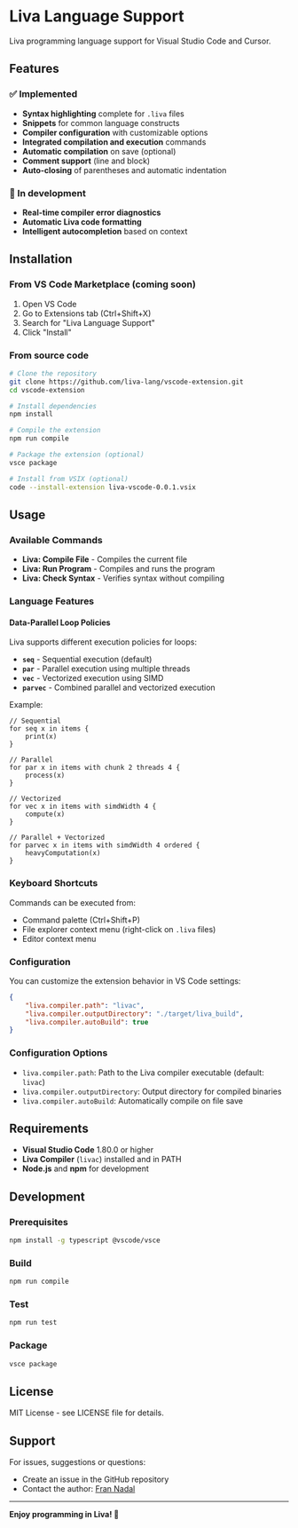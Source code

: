 # Liva Language Support

Liva programming language support for Visual Studio Code and Cursor.

## Features

### ✅ Implemented

- **Syntax highlighting** complete for `.liva` files
- **Snippets** for common language constructs
- **Compiler configuration** with customizable options
- **Integrated compilation and execution** commands
- **Automatic compilation** on save (optional)
- **Comment support** (line and block)
- **Auto-closing** of parentheses and automatic indentation

### 🚧 In development

- **Real-time compiler error diagnostics**
- **Automatic Liva code formatting**
- **Intelligent autocompletion** based on context

## Installation

### From VS Code Marketplace (coming soon)

1. Open VS Code
2. Go to Extensions tab (Ctrl+Shift+X)
3. Search for "Liva Language Support"
4. Click "Install"

### From source code

```bash
# Clone the repository
git clone https://github.com/liva-lang/vscode-extension.git
cd vscode-extension

# Install dependencies
npm install

# Compile the extension
npm run compile

# Package the extension (optional)
vsce package

# Install from VSIX (optional)
code --install-extension liva-vscode-0.0.1.vsix
```

## Usage

### Available Commands

- **Liva: Compile File** - Compiles the current file
- **Liva: Run Program** - Compiles and runs the program
- **Liva: Check Syntax** - Verifies syntax without compiling

### Language Features

#### Data-Parallel Loop Policies

Liva supports different execution policies for loops:

- **`seq`** - Sequential execution (default)
- **`par`** - Parallel execution using multiple threads
- **`vec`** - Vectorized execution using SIMD
- **`parvec`** - Combined parallel and vectorized execution

Example:
```liva
// Sequential
for seq x in items {
    print(x)
}

// Parallel
for par x in items with chunk 2 threads 4 {
    process(x)
}

// Vectorized
for vec x in items with simdWidth 4 {
    compute(x)
}

// Parallel + Vectorized
for parvec x in items with simdWidth 4 ordered {
    heavyComputation(x)
}
```

### Keyboard Shortcuts

Commands can be executed from:
- Command palette (Ctrl+Shift+P)
- File explorer context menu (right-click on `.liva` files)
- Editor context menu

### Configuration

You can customize the extension behavior in VS Code settings:

```json
{
    "liva.compiler.path": "livac",
    "liva.compiler.outputDirectory": "./target/liva_build",
    "liva.compiler.autoBuild": true
}
```

### Configuration Options

- `liva.compiler.path`: Path to the Liva compiler executable (default: `livac`)
- `liva.compiler.outputDirectory`: Output directory for compiled binaries
- `liva.compiler.autoBuild`: Automatically compile on file save

## Requirements

- **Visual Studio Code** 1.80.0 or higher
- **Liva Compiler** (`livac`) installed and in PATH
- **Node.js** and **npm** for development

## Development

### Prerequisites

```bash
npm install -g typescript @vscode/vsce
```

### Build

```bash
npm run compile
```

### Test

```bash
npm run test
```

### Package

```bash
vsce package
```

## License

MIT License - see LICENSE file for details.

## Support

For issues, suggestions or questions:

- Create an issue in the GitHub repository
- Contact the author: [Fran Nadal](https://github.com/liva-lang)

---

**Enjoy programming in Liva! 🚀**

